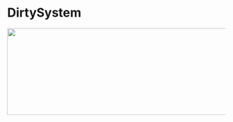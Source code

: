 # DirtySystem
<img align="left" width="600" height="200" src="/main/res/mipmap-xxxhdpi/ic_launcher.png">
